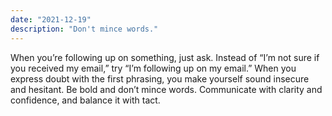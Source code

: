 ```yaml
---
date: "2021-12-19"
description: "Don't mince words."
---
```


When you’re following up on something, just ask. Instead of “I’m not sure if you received my email,” try “I’m following up on my email.” When you express doubt with the first phrasing, you make yourself sound insecure and hesitant. Be bold and don’t mince words. Communicate with clarity and confidence, and balance it with tact.
